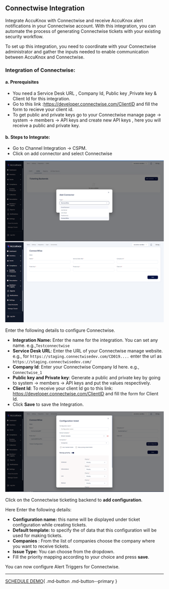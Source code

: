 

## Connectwise Integration

Integrate AccuKnox with Connectwise and receive AccuKnox alert notifications in your Connectwise account. With this integration, you can automate the process of generating Connectwise tickets with your existing security workflow.

To set up this integration, you need to coordinate with your Connectwise administrator and gather the inputs needed to enable communication between AccuKnox and Connectwise.

### Integration of Connectwise:
#### **a. Prerequisites**

+ You need a Service Desk URL , Company Id, Public key ,Private key & Client Id for this integration.
+ Go to this link :https://developer.connectwise.com/ClientID and fill the form to recieve your client id.
+ To get public and private keys go to your Connectwise manage page → system → members → API keys and create new API keys , here you will receive a public and private key.

#### **b. Steps to Integrate:**
+ Go to Channel Integration -> CSPM.
+ Click on add connector and select Connectwise

![](images/connect1.png)
![](images/connect2.png)

Enter the following details to configure Connectwise.

   + **Integration Name:** Enter the name for the integration. You can set any name. e.g.,```Testconnectwise```
   + **Service Desk URL**: Enter the URL of your Connectwise manage website. e.g., for ```https://staging.connectwisedev.com/CD019....```  enter the url as ```https://staging.connectwisedev.com/```
   + **Company Id**: Enter your Connectwise Company Id here. e.g., ```Connectwise_1```
   + **Public key and Private key**: Generate a public and private key by going to system → members → API keys and put the values respectively.
   + **Client Id**: To receive your client Id  go to this link:  https://developer.connectwise.com/ClientID and fill the form for Client Id.
   + Click **Save** to save the Integration.

![](images/connect3.png)

Click on the Connectwise ticketing backend to **add configuration**.

Here Enter the following details:

   + **Configuration name:** this name will be displayed under ticket configuration while creating tickets.
   + **Default template:** to specify the of data that this configuration will be used for making tickets.
   + **Companies** : From the list of companies choose the company where you want to receive tickets.
   + **Issue Type:** You can choose from the dropdown.
   + Fill the priority mapping according to your choice and press **save**.


You can now configure Alert Triggers for Connectwise.

- - -

[SCHEDULE DEMO](https://www.accuknox.com/contact-us){ .md-button .md-button--primary }